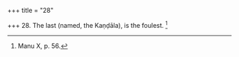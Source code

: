 +++
title = "28"

+++
28. The last (named, the Kaṇḍāla), is the foulest. [^25] 


[^25]:  Manu X, p. 56.
